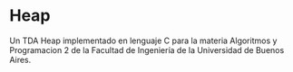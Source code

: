 # Heap
 Un TDA Heap implementado en lenguaje C para la materia Algoritmos y Programacion 2 de la Facultad de Ingeniería de la Universidad de Buenos Aires.
